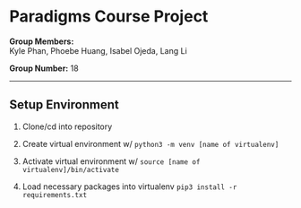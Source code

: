 # **Paradigms Course Project**

**Group Members:**  
Kyle Phan, Phoebe Huang, Isabel Ojeda, Lang Li  

**Group Number:** 18  

---

## **Setup Environment**

1. Clone/cd into repository

2. Create virtual environment w/ `python3 -m venv [name of virtualenv]`

3. Activate virtual environment w/ `source [name of virtualenv]/bin/activate`

4. Load necessary packages into virtualenv `pip3 install -r requirements.txt`
